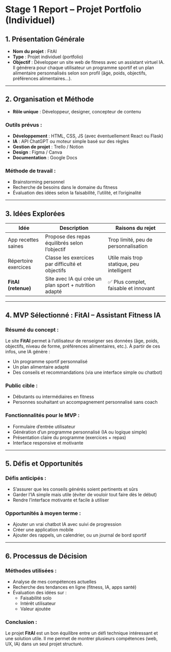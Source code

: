 # Stage 1 Report – Projet Portfolio (Individuel)

## 1. Présentation Générale

- **Nom du projet** : FitAI  
- **Type** : Projet individuel (portfolio)  
- **Objectif** : Développer un site web de fitness avec un assistant virtuel IA. Il générera pour chaque utilisateur un programme sportif et un plan alimentaire personnalisés selon son profil (âge, poids, objectifs, préférences alimentaires...).

---

## 2. Organisation et Méthode

- **Rôle unique** : Développeur, designer, concepteur de contenu

### Outils prévus :

- **Développement** : HTML, CSS, JS (avec éventuellement React ou Flask)
- **IA** : API ChatGPT ou moteur simple basé sur des règles
- **Gestion de projet** : Trello / Notion
- **Design** : Figma / Canva
- **Documentation** : Google Docs

### Méthode de travail :
- Brainstorming personnel
- Recherche de besoins dans le domaine du fitness
- Évaluation des idées selon la faisabilité, l’utilité, et l’originalité

---

## 3. Idées Explorées

| Idée                  | Description                                                | Raisons du rejet                                         |
|-----------------------|------------------------------------------------------------|---------------------------------------------------------|
| App recettes saines    | Propose des repas équilibrés selon l’objectif              | Trop limité, peu de personnalisation                    |
| Répertoire exercices   | Classe les exercices par difficulté et objectifs           | Utile mais trop statique, peu intelligent               |
| **FitAI (retenue)**    | Site avec IA qui crée un plan sport + nutrition adapté      | ✅ Plus complet, faisable et innovant                   |

---

## 4. MVP Sélectionné : **FitAI – Assistant Fitness IA**

### Résumé du concept :
Le site **FitAI** permet à l’utilisateur de renseigner ses données (âge, poids, objectifs, niveau de forme, préférences alimentaires, etc.). À partir de ces infos, une IA génère :
- Un programme sportif personnalisé
- Un plan alimentaire adapté
- Des conseils et recommandations (via une interface simple ou chatbot)

### Public cible :
- Débutants ou intermédiaires en fitness
- Personnes souhaitant un accompagnement personnalisé sans coach

### Fonctionnalités pour le MVP :
- Formulaire d’entrée utilisateur
- Génération d’un programme personnalisé (IA ou logique simple)
- Présentation claire du programme (exercices + repas)
- Interface responsive et motivante

---

## 5. Défis et Opportunités

### Défis anticipés :
- S’assurer que les conseils générés soient pertinents et sûrs
- Garder l’IA simple mais utile (éviter de vouloir tout faire dès le début)
- Rendre l’interface motivante et facile à utiliser

### Opportunités à moyen terme :
- Ajouter un vrai chatbot IA avec suivi de progression
- Créer une application mobile
- Ajouter des rappels, un calendrier, ou un journal de bord sportif

---

## 6. Processus de Décision

### Méthodes utilisées :
- Analyse de mes compétences actuelles
- Recherche des tendances en ligne (fitness, IA, apps santé)
- Évaluation des idées sur :
  - Faisabilité solo
  - Intérêt utilisateur
  - Valeur ajoutée

### Conclusion :
Le projet **FitAI** est un bon équilibre entre un défi technique intéressant et une solution utile. Il me permet de montrer plusieurs compétences (web, UX, IA) dans un seul projet structuré.
